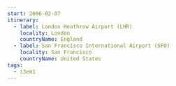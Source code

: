 ```yaml
---
start: 2006-02-07
itinerary:
  - label: London Heathrow Airport (LHR)
    locality: London
    countryName: England
  - label: San Francisco International Airport (SFO)
    locality: San Francisco
    countryName: United States
tags:
  - i3em1
---
```


